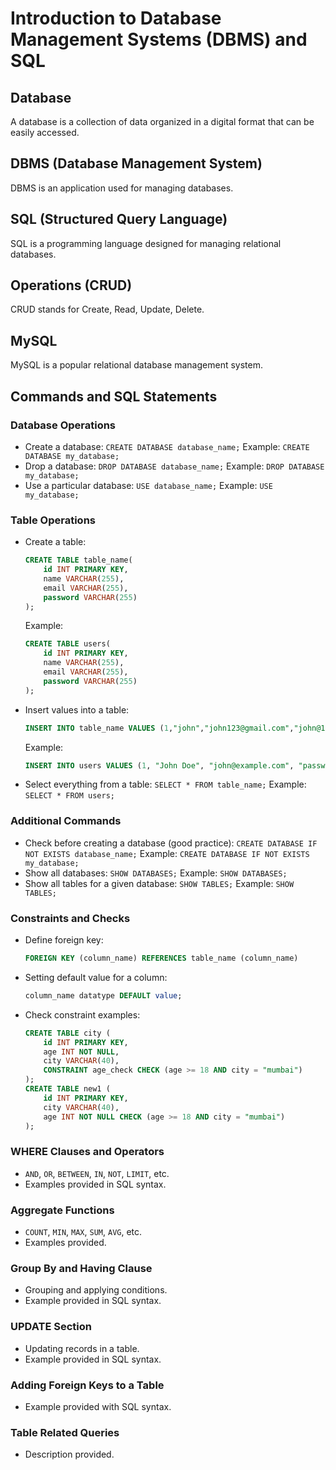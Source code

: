 # Introduction to Database Management Systems (DBMS) and SQL

## Database

A database is a collection of data organized in a digital format that can be easily accessed.

## DBMS (Database Management System)

DBMS is an application used for managing databases.

## SQL (Structured Query Language)

SQL is a programming language designed for managing relational databases.

## Operations (CRUD)

CRUD stands for Create, Read, Update, Delete.

## MySQL

MySQL is a popular relational database management system.

## Commands and SQL Statements

### Database Operations

- Create a database: `CREATE DATABASE database_name;`
  Example: `CREATE DATABASE my_database;`
- Drop a database: `DROP DATABASE database_name;`
  Example: `DROP DATABASE my_database;`
- Use a particular database: `USE database_name;`
  Example: `USE my_database;`

### Table Operations

- Create a table:
  ```sql
  CREATE TABLE table_name(
      id INT PRIMARY KEY,
      name VARCHAR(255),
      email VARCHAR(255),
      password VARCHAR(255)
  );
  ```
  Example:
  ```sql
  CREATE TABLE users(
      id INT PRIMARY KEY,
      name VARCHAR(255),
      email VARCHAR(255),
      password VARCHAR(255)
  );
  ```
- Insert values into a table:
  ```sql
  INSERT INTO table_name VALUES (1,"john","john123@gmail.com","john@123");
  ```
  Example:
  ```sql
  INSERT INTO users VALUES (1, "John Doe", "john@example.com", "password123");
  ```
- Select everything from a table: `SELECT * FROM table_name;`
  Example: `SELECT * FROM users;`

### Additional Commands

- Check before creating a database (good practice): `CREATE DATABASE IF NOT EXISTS database_name;`
  Example: `CREATE DATABASE IF NOT EXISTS my_database;`
- Show all databases: `SHOW DATABASES;`
  Example: `SHOW DATABASES;`
- Show all tables for a given database: `SHOW TABLES;`
  Example: `SHOW TABLES;`

### Constraints and Checks

- Define foreign key:
  ```sql
  FOREIGN KEY (column_name) REFERENCES table_name (column_name)
  ```
- Setting default value for a column:
  ```sql
  column_name datatype DEFAULT value;
  ```
- Check constraint examples:
  ```sql
  CREATE TABLE city (
      id INT PRIMARY KEY,
      age INT NOT NULL,
      city VARCHAR(40),
      CONSTRAINT age_check CHECK (age >= 18 AND city = "mumbai")
  );
  CREATE TABLE new1 (
      id INT PRIMARY KEY,
      city VARCHAR(40),
      age INT NOT NULL CHECK (age >= 18 AND city = "mumbai")
  );
  ```

### WHERE Clauses and Operators

- `AND`, `OR`, `BETWEEN`, `IN`, `NOT`, `LIMIT`, etc.
- Examples provided in SQL syntax.

### Aggregate Functions

- `COUNT`, `MIN`, `MAX`, `SUM`, `AVG`, etc.
- Examples provided.

### Group By and Having Clause

- Grouping and applying conditions.
- Example provided in SQL syntax.

### UPDATE Section

- Updating records in a table.
- Example provided in SQL syntax.

### Adding Foreign Keys to a Table

- Example provided with SQL syntax.

### Table Related Queries

- Description provided.
